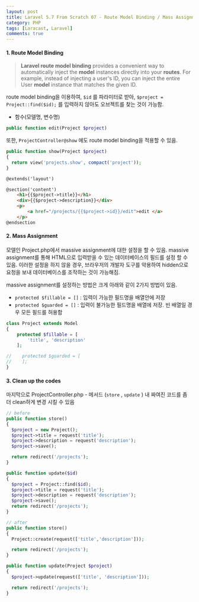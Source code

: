 ```yaml
---
layout: post
title: Laravel 5.7 From Scratch 07 - Route Model Binding / Mass Assignment
category: PHP
tags: [Laracast, Laravel]
comments: true
---
```




#### 1. Route Model Binding

> **Laravel route model binding** provides a convenient way to automatically inject the **model** instances directly into your **routes**. For example, instead of injecting a user's ID, you can inject the entire User **model** instance that matches the given ID.

route model binding을 이용하여, `$id` 를 파라미터로 받아, `$project = Project::find($id);` 를 입력하지 않아도 오브젝트를 찾는 것이 가능함.

- 함수(모델명, 변수명)

```php
public function edit(Project $project)
```

또한,  `ProjectController@show` 에도 route model binding을 적용할 수 있음.

```php
public function show(Project $project)
{
  return view('projects.show', compact('project'));
}
```

```html
@extends('layout')

@section('content')
    <h1>{{$project->title}}</h1>
    <div>{{$project->description}}</div>
    <p>
        <a href="/projects/{{$project->id}}/edit">edit </a>
    </p>
@endsection
```



#### 2. Mass Assignment

모델인 Project.php에서 massive assignment에 대한 설정을 할 수 있음. massive assignment를 통해 HTML으로 입력받을 수 있는 데이터베이스의 필드를 설정 할 수 있음. 이러한 설정을 하지 않을 경우, 브라우저의 개발자 도구를 악용하여 hidden으로 요청을 보내 데이터베이스를 조작하는 것이 가능해짐. 

massive assignment를 설정하는 방법은 크게 아래와 같이 2가지 방법이 있음.

- `protected $fillable = []`  : 입력이 가능한 필드명을 배열안에 저장
- `protected $guarded = []` : 입력이 불가능한 필드명을 배열에 저장. 빈 배열일 경우 모든 필드를 허용함

```php
class Project extends Model
{
    protected $fillable = [
        'title', 'description'
    ];

//    protected $guarded = [
//    ];
}
```



#### 3. Clean up the codes

마지막으로 ProjectController.php - 메서드 (`store` , `update` ) 내 짜여진 코드를 좀 더 clean하게 변경 시킬 수 있음

```php
// before
public function store()
{
  $project = new Project();
  $project->title = request('title');
  $project->description = request('description');
  $project->save();

  return redirect('/projects');
}

public function update($id)
{
  $project = Project::find($id);
  $project->title = request('title');
  $project->description = request('description');
  $project->save();
  return redirect('/projects');
}

// after
public function store()
{
  Project::create(request(['title','description']));

  return redirect('/projects');
}

public function update(Project $project)
{
  $project->update(request(['title', 'description']));

  return redirect('/projects');
}
```


